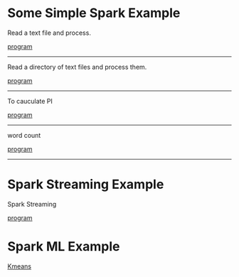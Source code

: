 # Some Simple Spark Example

Read a text file and process.

[program](./readOneTextFile.py)

***
Read a directory of text files and process them.

[program](./readWholeDirTextFile.py)

***

To cauculate PI

[program](./pi.py)

***

word count

[program](./wordcount.py)

***

# Spark Streaming Example

Spark Streaming

[program](./stream/s1.py)

# Spark ML Example

[Kmeans](./ml/kmeans.py)
